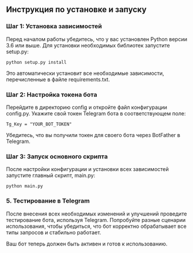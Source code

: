 ## Инструкция по установке и запуску

### Шаг 1: Установка зависимостей

Перед началом работы убедитесь, что у вас установлен Python версии 3.6 или выше. Для установки необходимых библиотек запустите setup.py:

```
python setup.py install
```

Это автоматически установит все необходимые зависимости, перечисленные в файле requirements.txt.

### Шаг 2: Настройка токена бота

Перейдите в директорию config и откройте файл конфигурации config.py. Укажите свой токен Telegram бота в соответствующем поле:

```
Tg_Key = "YOUR_BOT_TOKEN"
```

Убедитесь, что вы получили токен для своего бота через BotFather в Telegram.

### Шаг 3: Запуск основного скрипта

После настройки конфигурации и установки всех зависимостей запустите главный скрипт, main.py:

```
python main.py
```

### 5. Тестирование в Telegram

После внесения всех необходимых изменений и улучшений проведите тестирование бота, используя Telegram. Попробуйте разные сценарии использования, чтобы убедиться, что бот корректно обрабатывает все типы запросов и стабильно работает.

Ваш бот теперь должен быть активен и готов к использованию.
